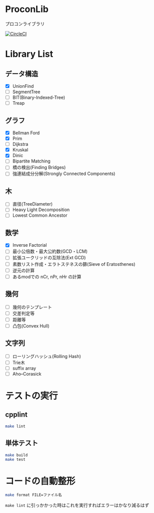 # ProconLib
プロコンライブラリ

[![CircleCI](https://circleci.com/gh/oit-cpt/ProconLib.svg?style=svg)](https://circleci.com/gh/oit-cpt/ProconLib)

# Library List
## データ構造
- [x] UnionFind
- [ ] SegmentTree
- [ ] BIT(Binary-Indexed-Tree)
- [ ] Treap

## グラフ
- [x] Bellman Ford
- [x] Prim
- [ ] Dijkstra
- [x] Kruskal
- [x] Dinic
- [ ] Bipartite Matching
- [ ] 橋の検出(Finding Bridges)
- [ ] 強連結成分分解(Strongly Connected Components)

## 木
- [ ] 直径(TreeDiameter)
- [ ] Heavy Light Decomposition
- [ ] Lowest Common Ancestor

## 数学
- [x] Inverse Factorial
- [ ] 最小公倍数・最大公約数(GCD・LCM)
- [ ] 拡張ユークリッドの互除法(Ext GCD)
- [ ] 素数リスト作成・エラトステネスの篩(Sieve of Eratosthenes)
- [ ] 逆元の計算
- [ ] あるmodでの nCr, nPr, nHr の計算

## 幾何
- [ ] 幾何のテンプレート
- [ ] 交差判定等
- [ ] 距離等
- [ ] 凸包(Convex Hull)

## 文字列
- [ ] ローリングハッシュ(Rolling Hash)
- [ ] Trie木
- [ ] suffix array
- [ ] Aho–Corasick

# テストの実行
## cpplint
```bash
make lint
```

## 単体テスト
```bash
make build
make test
```

# コードの自動整形
```bash
make format FILE=ファイル名
```

`make lint` に引っかかった時はこれを実行すればエラーはかなり減るはず
